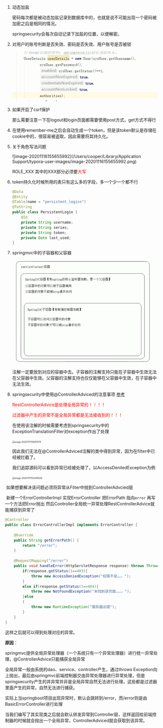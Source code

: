 1. 动态加盐

   密码每次都是被动态加盐记录到数据库中的，也就是说不可能出现一个密码被加密之后是相同的情况。

   springsecurity会每次自动记录下加盐的位置，以便解密。

2. 对用户的账号判断是否失效、密码是否失效、用户账号是否被锁

   ![image-20201114195304582](https://raw.githubusercontent.com/CooperXJ/ImageBed/master/img/20201114195312.png)

3. 如果开启了csrf保护

   那么需要注意一下在logout和login页面都需要使用post方式，get方式不得行

4. 在使用remember-me之后会自动生成一个token，但是该token默认是存储在cookie中的，很容易被盗取，因此需要将其持久化。

5. 关于角色写法问题

   ![image-20201116155655992](/Users/cooper/Library/Application Support/typora-user-images/image-20201116155655992.png)
   
   ROLE_XXX 其中的XXX部分必须要<font color=red>大写</font>
   
6. token持久化时候所用的表只有这么多的字段，多一个少一个都不行

   ```java
   @Data
   @Entity
   @Table(name = "persistent_logins")
   @ToString
   public class PersistentLogin {
       @Id
       private String username;
       private String series;
       private String token;
       private Date last_used;
   }
   ```

7. springmvc中的子容器和父容器

   ![image-20201116192925008](https://raw.githubusercontent.com/CooperXJ/ImageBed/master/img/20201116192926.png)

   注解一定要放到对应的容器中去。子容器的注解支持只能在子容器中生效无法在父容器中生效。父容器的注解支持也仅仅能够在父容器中生效，在子容器中无法生效。



8. springsecurity中使用@ControllerAdviced的注意事项   [参考](https://blog.csdn.net/qq_39986681/article/details/107760997)

   <font color=red>RestControllerAdvice是处理全局异常的！！！！</font>

   <font color=red>过滤器中产生的异常不是全局异常都是无法接收到的！！！</font>

   在使用该注解的时候需要考虑到springsecurity中的ExceptionTranslationFilter对exception作出了处理

   <img src="/Users/cooper/Library/Application Support/typora-user-images/image-20201117100911575.png" alt="image-20201117100911575" style="zoom:50%;" />

   因此我们无法在@ControllerAdviced注解的类中得到异常，因为在filter中已经被拦截了。

   我们追踪源码可以看到异常已经被处理了，以AccessDeniledException为例

   <img src="/Users/cooper/Library/Application Support/typora-user-images/image-20201117102445529.png" alt="image-20201117102445529" style="zoom:50%;" />



​		如果想要解决该问题必须将异常从Filter中抛到ControllerAdvcied层

​		新建一个ErrorControllerImpl 实现ErrorController 把ErrorPath 指向`error` 再写一个方法把Error抛出 然后Controller全局统一异常处理RestControllerAdvice就能捕获到异常了

```java
@Controller
public class ErrorControllerImpl implements ErrorController {

    @Override
    public String getErrorPath() {
        return "/error";
    }

    @RequestMapping("/error")
    public void handleError(HttpServletResponse response) throws Throwable {
        if(response.getStatus()==403){
            throw new AccessDeniedException("权限不足。。。");
        }
        else if(response.getStatus()==404){
            throw new NotFoundException("未找到该页面。。。。");
        }else
        {
            throw new RuntimeException("服务器出错");
        }
    }
}
```

这样之后就可以得到处理对应的异常。

**原因**：

springmvc提供全局异常处理器（一个系统只有一个异常处理器）进行统一异常处理，@ControllerAdvice只能捕获全局异常

全局异常一般由系统的dao、service、controller产生，通过throws Exception向上抛出，最后由springmvc前端控制器交由异常处理器进行异常处理，但是springsecurity产生的并异常并非是全局异常自然无法进行处理，这些都是过滤器里面产生的异常，自然无法进行捕获。



实际上当springboot项目出现异常时，默认会跳转到/error，而/error则是由BasicErrorController进行处理

当我们编写了其实现类之后就会默认转发异常到Controller层，这样返回给前端控制器的时候就会抛出一个全局异常，ControllerAdviced就会获取到该异常。







